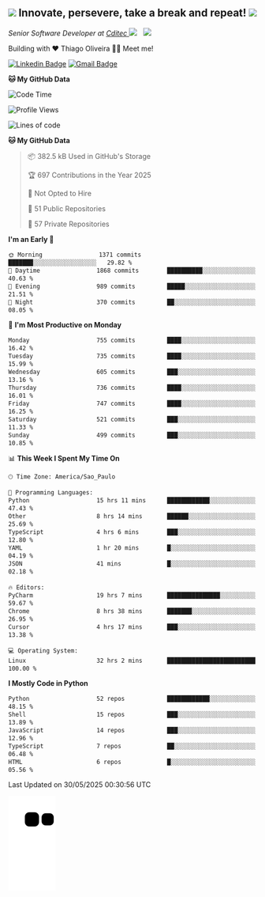 <h2><img src="https://emojis.slackmojis.com/emojis/images/1531849430/4246/blob-sunglasses.gif?1531849430" width="30"/> Innovate, persevere, take a break and repeat! <img src="https://media.giphy.com/media/12oufCB0MyZ1Go/giphy.gif" width="50"></h2>
<img align='right' src="https://media.giphy.com/media/M9gbBd9nbDrOTu1Mqx/giphy.gif" width="230">
<p><em>Senior Software Developer at <a href="https://www.cditec.com.br/">Cditec
</a><img src="https://media.giphy.com/media/WUlplcMpOCEmTGBtBW/giphy.gif" width="30"> 
</em></p>



Building with ❤️ Thiago Oliveira 👋🏽 Meet me!

[![Linkedin Badge](https://img.shields.io/badge/-Thiago-blue?style=flat-square&logo=Linkedin&logoColor=white&link=https://www.linkedin.com/in/tgmarinho/)](https://www.linkedin.com/in/thiagoceconelo/) 
[![Gmail Badge](https://img.shields.io/badge/-thiceconelo@gmail.com-c14438?style=flat-square&logo=Gmail&logoColor=white&link=mailto:thiceconelo@gmail.com)](mailto:thiceconelo@gmail.com)

</em></p>

<!-- <span style="height ">
![Anurag's GitHub stats](https://github-readme-stats.vercel.app/api?username=arthurspk&show_icons=true&theme=tokyonight)
</span> -->

**🐱 My GitHub Data** 
<!--START_SECTION:waka-->
![Code Time](http://img.shields.io/badge/Code%20Time-3%2C176%20hrs%2036%20mins-blue)

![Profile Views](http://img.shields.io/badge/Profile%20Views-5-blue)

![Lines of code](https://img.shields.io/badge/From%20Hello%20World%20I%27ve%20Written-8.6%20million%20lines%20of%20code-blue)

**🐱 My GitHub Data** 

> 📦 382.5 kB Used in GitHub's Storage 
 > 
> 🏆 697 Contributions in the Year 2025
 > 
> 🚫 Not Opted to Hire
 > 
> 📜 51 Public Repositories 
 > 
> 🔑 57 Private Repositories 
 > 
**I'm an Early 🐤** 

```text
🌞 Morning                1371 commits        ███████░░░░░░░░░░░░░░░░░░   29.82 % 
🌆 Daytime                1868 commits        ██████████░░░░░░░░░░░░░░░   40.63 % 
🌃 Evening                989 commits         █████░░░░░░░░░░░░░░░░░░░░   21.51 % 
🌙 Night                  370 commits         ██░░░░░░░░░░░░░░░░░░░░░░░   08.05 % 
```
📅 **I'm Most Productive on Monday** 

```text
Monday                   755 commits         ████░░░░░░░░░░░░░░░░░░░░░   16.42 % 
Tuesday                  735 commits         ████░░░░░░░░░░░░░░░░░░░░░   15.99 % 
Wednesday                605 commits         ███░░░░░░░░░░░░░░░░░░░░░░   13.16 % 
Thursday                 736 commits         ████░░░░░░░░░░░░░░░░░░░░░   16.01 % 
Friday                   747 commits         ████░░░░░░░░░░░░░░░░░░░░░   16.25 % 
Saturday                 521 commits         ███░░░░░░░░░░░░░░░░░░░░░░   11.33 % 
Sunday                   499 commits         ███░░░░░░░░░░░░░░░░░░░░░░   10.85 % 
```


📊 **This Week I Spent My Time On** 

```text
🕑︎ Time Zone: America/Sao_Paulo

💬 Programming Languages: 
Python                   15 hrs 11 mins      ████████████░░░░░░░░░░░░░   47.43 % 
Other                    8 hrs 14 mins       ██████░░░░░░░░░░░░░░░░░░░   25.69 % 
TypeScript               4 hrs 6 mins        ███░░░░░░░░░░░░░░░░░░░░░░   12.80 % 
YAML                     1 hr 20 mins        █░░░░░░░░░░░░░░░░░░░░░░░░   04.19 % 
JSON                     41 mins             █░░░░░░░░░░░░░░░░░░░░░░░░   02.18 % 

🔥 Editors: 
PyCharm                  19 hrs 7 mins       ███████████████░░░░░░░░░░   59.67 % 
Chrome                   8 hrs 38 mins       ███████░░░░░░░░░░░░░░░░░░   26.95 % 
Cursor                   4 hrs 17 mins       ███░░░░░░░░░░░░░░░░░░░░░░   13.38 % 

💻 Operating System: 
Linux                    32 hrs 2 mins       █████████████████████████   100.00 % 
```

**I Mostly Code in Python** 

```text
Python                   52 repos            ████████████░░░░░░░░░░░░░   48.15 % 
Shell                    15 repos            ███░░░░░░░░░░░░░░░░░░░░░░   13.89 % 
JavaScript               14 repos            ███░░░░░░░░░░░░░░░░░░░░░░   12.96 % 
TypeScript               7 repos             ██░░░░░░░░░░░░░░░░░░░░░░░   06.48 % 
HTML                     6 repos             █░░░░░░░░░░░░░░░░░░░░░░░░   05.56 % 
```




 Last Updated on 30/05/2025 00:30:56 UTC
<!--END_SECTION:waka-->

![Snake animation](https://github.com/rafaballerini/rafaballerini/blob/output/github-contribution-grid-snake.svg)


<!---
ceconelo/ceconelo is a ✨ special ✨ repository because its `README.md` (this file) appears on your GitHub profile.
You can click the Preview link to take a look at your changes.
--->
